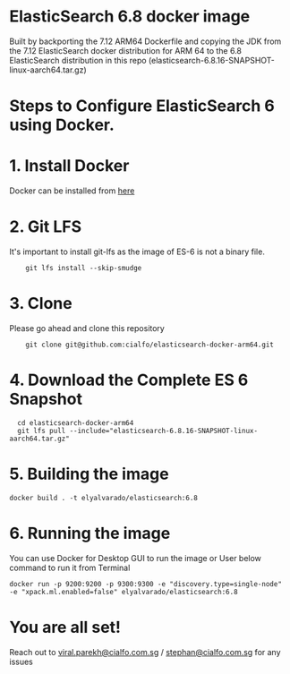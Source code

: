 # ElasticSearch 6.8 docker image

Built by backporting the 7.12 ARM64 Dockerfile and copying the JDK from the 7.12 ElasticSearch docker distribution for ARM 64 to the 6.8 ElasticSearch distribution in this repo (elasticsearch-6.8.16-SNAPSHOT-linux-aarch64.tar.gz)

# Steps to Configure ElasticSearch 6 using Docker.

# 1. Install Docker
Docker can be installed from [here](https://docs.docker.com/desktop/install/mac-install/)

# 2. Git LFS
It's important to install git-lfs as the image of ES-6 is not a binary file.
```
	git lfs install --skip-smudge

```

# 3. Clone
Please go ahead and clone this repository
```
	git clone git@github.com:cialfo/elasticsearch-docker-arm64.git
```

# 4. Download the Complete ES 6 Snapshot
```
  cd elasticsearch-docker-arm64
  git lfs pull --include="elasticsearch-6.8.16-SNAPSHOT-linux-aarch64.tar.gz"
```

# 5. Building the image
```
docker build . -t elyalvarado/elasticsearch:6.8
```

# 6. Running the image
You can use Docker for Desktop GUI to run the image or User below command to run it from Terminal

```
docker run -p 9200:9200 -p 9300:9300 -e "discovery.type=single-node"  -e "xpack.ml.enabled=false" elyalvarado/elasticsearch:6.8
```

# You are all set!
Reach out to viral.parekh@cialfo.com.sg / stephan@cialfo.com.sg for any issues
